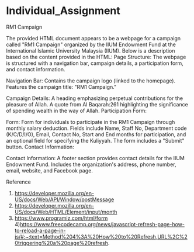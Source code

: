 # Individual_Assignment
RM1 Campaign


The provided HTML document appears to be a webpage for a campaign called "RM1 Campaign" organized by the IIUM Endowment Fund at the International Islamic University Malaysia (IIUM). Below is a description based on the content provided in the HTML:
Page Structure:
The webpage is structured with a navigation bar, campaign details, a participation form, and contact information.

Navigation Bar:
Contains the campaign logo (linked to the homepage).
Features the campaign title: "RM1 Campaign."

Campaign Details:
A heading emphasizing perpetual contributions for the pleasure of Allah.
A quote from Al Baqarah:261 highlighting the significance of spending wealth in the way of Allah.
Participation Form:

Form: 
Form for individuals to participate in the RM1 Campaign through monthly salary deduction.
Fields include Name, Staff No, Department code (K/C/D/I/O), Email, Contact No, Start and End months for participation, and an optional field for specifying the Kuliyyah.
The form includes a "Submit" button.
Contact Information:

Contact Information:
A footer section provides contact details for the IIUM Endowment Fund.
Includes the organization's address, phone number, email, website, and Facebook page.

Reference 
1) https://developer.mozilla.org/en-US/docs/Web/API/Window/postMessage
2) https://developer.mozilla.org/en-US/docs/Web/HTML/Element/input/month
3) https://www.programiz.com/html/form
4)https://www.freecodecamp.org/news/javascript-refresh-page-how-to-reload-a-page-in-js/#:~:text=Method%204%3A%20How%20to%20Refresh,URL%2C%20triggering%20a%20page%20refresh.

